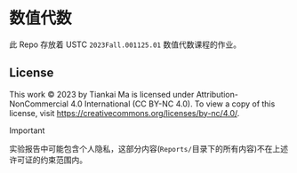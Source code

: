 # 数值代数

此 Repo 存放着 USTC `2023Fall.001125.01` 数值代数课程的作业。

## License

This work © 2023 by Tiankai Ma is licensed under Attribution-NonCommercial 4.0 International (CC BY-NC 4.0). To view a
copy of this license, visit <https://creativecommons.org/licenses/by-nc/4.0/>.

> [!IMPORTANT]
> 实验报告中可能包含个人隐私，这部分内容(`Reports/`目录下的所有内容)不在上述许可证的约束范围内。